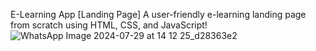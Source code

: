 E-Learning App [Landing Page]
A user-friendly e-learning landing page from scratch using HTML, CSS, and JavaScript!
![WhatsApp Image 2024-07-29 at 14 12 25_d28363e2](https://github.com/user-attachments/assets/3c78ce7e-1fc4-4340-9536-81c59ebe4e40)
